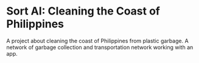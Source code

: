 # Sort AI: Cleaning the Coast of Philippines

A project about cleaning the coast of Philippines from plastic garbage. A network of garbage collection and transportation network working with an app. 
